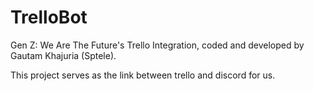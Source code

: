 # TrelloBot

Gen Z: We Are The Future's Trello Integration, coded and developed by Gautam Khajuria (Sptele).

This project serves as the link between trello and discord for us.